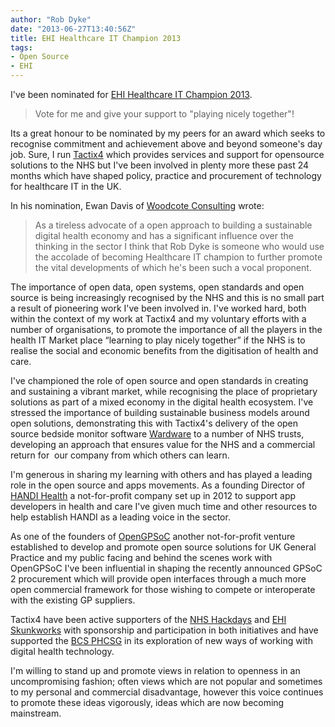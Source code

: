 ```yaml
---
author: "Rob Dyke"
date: "2013-06-27T13:40:56Z"
title: EHI Healthcare IT Champion 2013
tags:
- Open Source
- EHI
---
```

I've been nominated for [EHI Healthcare IT Champion 2013](http://www.ehi.co.uk/news/EHI/8688/vote-for-your-healthcare-it-champion).

> Vote for me and give your support to "playing nicely together"!

Its a great honour to be nominated by my peers for an award which seeks to recognise commitment and achievement above and beyond someone's day job. Sure, I run [Tactix4](http://www.tactix4.com/) which provides services and support for opensource solutions to the NHS but I've been involved in plenty more these past 24 months which have shaped policy, practice and procurement of technology for healthcare IT in the UK.

In his nomination, Ewan Davis of [Woodcote Consulting](http://www.woodcote-consulting.com/) wrote:

> As a tireless advocate of a open approach to building a sustainable digital health economy and has a significant influence over the thinking in the sector I think that Rob Dyke is someone who would use the accolade of becoming Healthcare IT champion to further promote the vital developments of which he's been such a vocal proponent.

The importance of open data, open systems, open standards and open source is being increasingly recognised by the NHS and this is no small part a result of pioneering work I've been involved in. I've worked hard, both within the context of my work at Tactix4 and my voluntary efforts with a number of organisations, to promote the importance of all the players in the health IT Market place “learning to play nicely together” if the NHS is to realise the social and economic benefits from the digitisation of health and care.

I've championed the role of open source and open standards in creating and sustaining a vibrant market, while recognising the place of proprietary solutions as part of a mixed economy in the digital health ecosystem. I've stressed the importance of building sustainable business models around open solutions, demonstrating this with Tactix4's delivery of the open source bedside monitor software [Wardware](http://wardware.co.uk/) to a number of NHS trusts, developing an approach that ensures value for the NHS and a commercial return for  our company from which others can learn.

I'm generous in sharing my learning with others and has played a leading role in the open source and apps movements. As a founding Director of [HANDI Health](http://handihealth.org/) a not-for-profit company set up in 2012 to support app developers in health and care I've given much time and other resources to help establish HANDI as a leading voice in the sector.

As one of the founders of [OpenGPSoC](http://www.opengpsoc.org/) another not-for-profit venture established to develop and promote open source solutions for UK General Practice and my public facing and behind the scenes work with OpenGPSoC I've been influential in shaping the recently announced GPSoC 2 procurement which will provide open interfaces through a much more open commercial framework for those wishing to compete or interoperate with the existing GP suppliers.

Tactix4 have been active supporters of the [NHS Hackdays](http://nhshackday.com/) and [EHI Skunkworks](http://www.ehi.co.uk/news/EHI/8180/skunkworks-opens-up-it-for-debate) with sponsorship and participation in both initiatives and have supported the [BCS PHCSG](http://www.phcsg.org/) in its exploration of new ways of working with digital health technology.

I'm willing to stand up and promote views in relation to openness in an uncompromising fashion; often views which are not popular and sometimes to my personal and commercial disadvantage, however this voice continues to promote these ideas vigorously, ideas which are now becoming mainstream.
